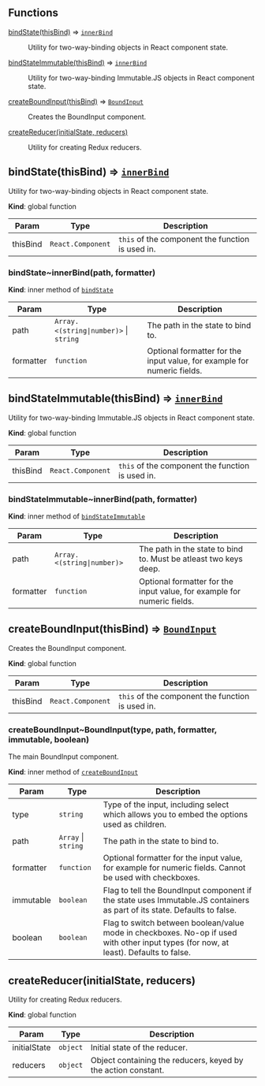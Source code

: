 ## Functions

<dl>
<dt><a href="#bindState">bindState(thisBind)</a> ⇒ <code><a href="#bindState..innerBind">innerBind</a></code></dt>
<dd><p>Utility for two-way-binding objects in React component state.</p>
</dd>
<dt><a href="#bindStateImmutable">bindStateImmutable(thisBind)</a> ⇒ <code><a href="#bindStateImmutable..innerBind">innerBind</a></code></dt>
<dd><p>Utility for two-way-binding Immutable.JS objects in React component state.</p>
</dd>
<dt><a href="#createBoundInput">createBoundInput(thisBind)</a> ⇒ <code><a href="#createBoundInput..BoundInput">BoundInput</a></code></dt>
<dd><p>Creates the BoundInput component.</p>
</dd>
<dt><a href="#createReducer">createReducer(initialState, reducers)</a></dt>
<dd><p>Utility for creating Redux reducers.</p>
</dd>
</dl>

<a name="bindState"></a>

## bindState(thisBind) ⇒ [<code>innerBind</code>](#bindState..innerBind)
Utility for two-way-binding objects in React component state.

**Kind**: global function  

| Param | Type | Description |
| --- | --- | --- |
| thisBind | <code>React.Component</code> | `this` of the component the function is used in. |

<a name="bindState..innerBind"></a>

### bindState~innerBind(path, formatter)
**Kind**: inner method of [<code>bindState</code>](#bindState)  

| Param | Type | Description |
| --- | --- | --- |
| path | <code>Array.&lt;(string\|number)&gt;</code> \| <code>string</code> | The path in the state to bind to. |
| formatter | <code>function</code> | Optional formatter for the input value, for example for numeric fields. |

<a name="bindStateImmutable"></a>

## bindStateImmutable(thisBind) ⇒ [<code>innerBind</code>](#bindStateImmutable..innerBind)
Utility for two-way-binding Immutable.JS objects in React component state.

**Kind**: global function  

| Param | Type | Description |
| --- | --- | --- |
| thisBind | <code>React.Component</code> | `this` of the component the function is used in. |

<a name="bindStateImmutable..innerBind"></a>

### bindStateImmutable~innerBind(path, formatter)
**Kind**: inner method of [<code>bindStateImmutable</code>](#bindStateImmutable)  

| Param | Type | Description |
| --- | --- | --- |
| path | <code>Array.&lt;(string\|number)&gt;</code> | The path in the state to bind to. Must be atleast two keys deep. |
| formatter | <code>function</code> | Optional formatter for the input value, for example for numeric fields. |

<a name="createBoundInput"></a>

## createBoundInput(thisBind) ⇒ [<code>BoundInput</code>](#createBoundInput..BoundInput)
Creates the BoundInput component.

**Kind**: global function  

| Param | Type | Description |
| --- | --- | --- |
| thisBind | <code>React.Component</code> | `this` of the component the function is used in. |

<a name="createBoundInput..BoundInput"></a>

### createBoundInput~BoundInput(type, path, formatter, immutable, boolean)
The main BoundInput component.

**Kind**: inner method of [<code>createBoundInput</code>](#createBoundInput)  

| Param | Type | Description |
| --- | --- | --- |
| type | <code>string</code> | Type of the input, including select which allows you to embed the options used as children. |
| path | <code>Array</code> \| <code>string</code> | The path in the state to bind to. |
| formatter | <code>function</code> | Optional formatter for the input value, for example for numeric fields. Cannot be used with checkboxes. |
| immutable | <code>boolean</code> | Flag to tell the BoundInput component if the state uses Immutable.JS containers as part of its state. Defaults to false. |
| boolean | <code>boolean</code> | Flag to switch between boolean/value mode in checkboxes. No-op if used with other input types (for now, at least). Defaults to false. |

<a name="createReducer"></a>

## createReducer(initialState, reducers)
Utility for creating Redux reducers.

**Kind**: global function  

| Param | Type | Description |
| --- | --- | --- |
| initialState | <code>object</code> | Initial state of the reducer. |
| reducers | <code>object</code> | Object containing the reducers, keyed by the action constant. |

